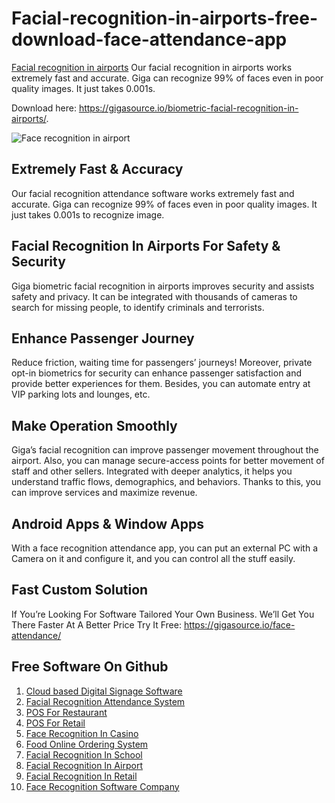 # Facial-recognition-in-airports-free-download-face-attendance-app
[Facial recognition in airports](https://gigasource.io/biometric-facial-recognition-in-airports/)
Our facial recognition in airports works extremely fast and accurate. Giga can recognize 99% of faces even in poor quality images. It just takes 0.001s.

Download here: https://gigasource.io/biometric-facial-recognition-in-airports/.

![Face recognition in airport](https://gigasource.b-cdn.net/wp-content/uploads/2020/03/make-operate-smoothly.jpg)
## Extremely Fast & Accuracy
Our facial recognition attendance software works extremely fast and accurate. Giga can recognize 99% of faces even in poor quality images. It just takes 0.001s to recognize image.

## Facial Recognition In Airports For Safety & Security
Giga biometric facial recognition in airports improves security and assists safety and privacy. It can be integrated with thousands of cameras to search for missing people, to identify criminals and terrorists.

## Enhance Passenger Journey
Reduce friction, waiting time for passengers’ journeys! Moreover, private opt-in biometrics for security can enhance passenger satisfaction and provide better experiences for them.
Besides, you can automate entry at VIP parking lots and lounges, etc.

## Make Operation Smoothly
Giga’s facial recognition can improve passenger movement throughout the airport. Also, you can manage secure-access points for better movement of staff and other sellers.
Integrated with deeper analytics, it helps you understand traffic flows, demographics, and behaviors. Thanks to this, you can improve services and maximize revenue.

## Android Apps & Window Apps
With a face recognition attendance app, you can put an external PC with a Camera on it and configure it, and you can control all the stuff easily.

## Fast Custom Solution
If You’re Looking For Software Tailored Your Own Business. We’ll Get You There Faster At A Better Price
Try It Free: https://gigasource.io/face-attendance/


## Free Software On Github
1. [Cloud based Digital Signage Software](https://gigasource.io/cloud-signage/)
2. [Facial Recognition Attendance System](https://gigasource.io/face-attendance/)
3. [POS For Restaurant](https://gigasource.io/pos-restaurant/)
4. [POS For Retail](https://gigasource.io/pos-retail/)
5. [Face Recognition In Casino](https://gigasource.io/facial-recognition-in-casinos/)
6. [Food Online Ordering System](https://gigasource.io/food-online-ordering/)
7. [Facial Recognition In School](https://gigasource.io/facial-recognition-in-school/)
8. [Facial Recognition In Airport](https://gigasource.io/biometric-facial-recognition-in-airports/)
9. [Facial Recognition In Retail](https://gigasource.io/facial-recognition-in-retail-stores/)
10. [Face Recognition Software Company](https://gigasource.io/face-recognition-software-company/)
